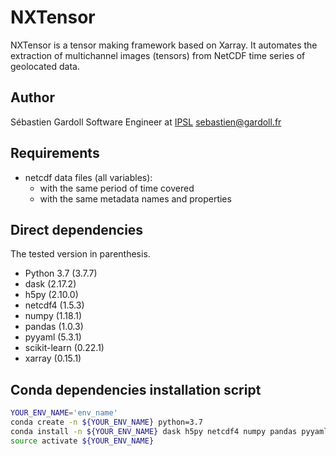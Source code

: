 # NXTensor

NXTensor is a tensor making framework based on Xarray.
It automates the extraction of multichannel images (tensors) from NetCDF time series of geolocated data. 

## Author

Sébastien Gardoll
Software Engineer at [IPSL](https://www.ipsl.fr/en/)
sebastien@gardoll.fr

## Requirements

- netcdf data files (all variables):
    - with the same period of time covered
    - with the same metadata names and properties

## Direct dependencies

The tested version in parenthesis.

- Python 3.7 (3.7.7)
- dask (2.17.2)
- h5py (2.10.0)
- netcdf4 (1.5.3)
- numpy (1.18.1)
- pandas (1.0.3)
- pyyaml (5.3.1)
- scikit-learn (0.22.1)
- xarray (0.15.1)

## Conda dependencies installation script

```bash
YOUR_ENV_NAME='env_name'
conda create -n ${YOUR_ENV_NAME} python=3.7
conda install -n ${YOUR_ENV_NAME} dask h5py netcdf4 numpy pandas pyyaml scikit-learn xarray
source activate ${YOUR_ENV_NAME}
```
